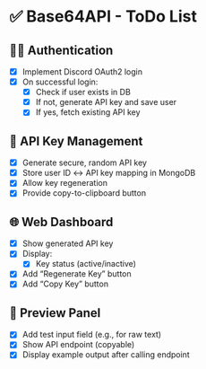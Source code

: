 # ✅ Base64API - ToDo List

## 🧑‍💻 Authentication
- [x] Implement Discord OAuth2 login
- [x] On successful login:
  - [x] Check if user exists in DB
  - [x] If not, generate API key and save user
  - [x] If yes, fetch existing API key

## 🔐 API Key Management
- [x] Generate secure, random API key
- [x] Store user ID ↔ API key mapping in MongoDB
- [x] Allow key regeneration
- [x] Provide copy-to-clipboard button

## 🌐 Web Dashboard
- [x] Show generated API key
- [x] Display:
  - [x] Key status (active/inactive)
- [x] Add “Regenerate Key” button
- [x] Add “Copy Key” button

## 🧪 Preview Panel
- [x] Add test input field (e.g., for raw text)
- [x] Show API endpoint (copyable)
- [x] Display example output after calling endpoint
